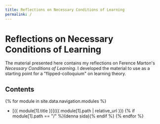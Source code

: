 ```yaml
---
title: Reflections on Necessary Conditions of Learning
permalink: /
---
```

# Reflections on Necessary Conditions of Learning

The material presented here contains my reflections on Ference Marton's 
*Necessary Conditions of Learning*. I developed the material to use as a 
starting point for a "flipped-colloquium" on learning theory.


## Contents

{% for module in site.data.navigation.modules %}
- [{{ module[1].title }}]({{ module[1].path | relative_url }}) {% if module[1].path == "/" %}(denna sida){% endif %}
{% endfor %}


